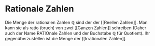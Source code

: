 # Rationale Zahlen
Die Menge der rationalen Zahlen $\mathbb{Q}$ sind der der [[Reellen Zahlen]].
Man kann sie als ratio (bruch) von zwei [[Ganzen Zahlen]] schreiben (Daher auch der Name RATIOnale Zahlen und der Buchstabe $\mathbb{Q}$ für Quotient).
Ihr gegenüberzustellen ist die Menge der [[Irrationalen Zahlen]].
